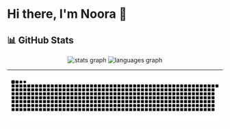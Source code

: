 # Hi there, I'm Noora 👋  


## 📊 GitHub Stats

<div align="center">
  <img src="https://github-readme-stats-six-chi-82.vercel.app/api?username=NooraWael&show_icons=true&theme=dracula&count_private=true" height="180" alt="stats graph" />
  <img src="https://github-readme-stats-six-chi-82.vercel.app/api/top-langs?username=NooraWael&layout=compact&langs_count=6&theme=dracula" height="180" alt="languages graph" />
</div>

---


<picture>
  <source media="(prefers-color-scheme: dark)" srcset="https://raw.githubusercontent.com/NooraWael/NooraWael/output/github-snake-dark.svg" />
  <source media="(prefers-color-scheme: light)" srcset="https://raw.githubusercontent.com/NooraWael/NooraWael/output/github-snake.svg" />
  <img alt="github-snake" src="https://raw.githubusercontent.com/NooraWael/NooraWael/output/github-snake.svg" />
</picture>


